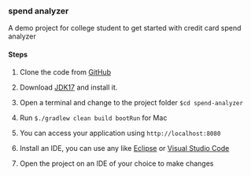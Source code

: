 ### spend analyzer 

A demo project for college student to get started with credit card spend analyzer


#### Steps

1. Clone the code from [GitHub](https://github.com/sgautam/spend-analyzer.git)

2. Download [JDK17](https://www.oracle.com/java/technologies/downloads/#java17) and install it.

3. Open a terminal and change to the project folder `$cd spend-analyzer`

4. Run `$./gradlew clean build bootRun` for Mac

5. You can access your application using `http://localhost:8080`

6. Install an IDE, you can use any like [Eclipse](https://www.eclipse.org/downloads/) or [Visual Studio Code](https://code.visualstudio.com/Download)

7. Open the project on an IDE of your choice to make changes
